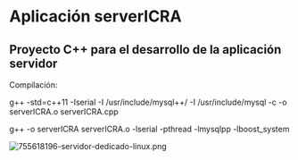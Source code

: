 # Aplicación serverICRA #

## Proyecto C++ para el desarrollo de la aplicación servidor ##

Compilación:

g++ -std=c++11 -Iserial -I /usr/include/mysql++/ -I /usr/include/mysql -c -o serverICRA.o serverICRA.cpp

g++ -o serverICRA serverICRA.o -lserial -pthread -lmysqlpp -lboost_system

![755618196-servidor-dedicado-linux.png](https://bitbucket.org/repo/EMGX8y/images/609094637-755618196-servidor-dedicado-linux.png)